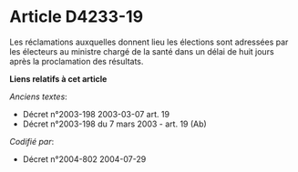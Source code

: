 # Article D4233-19

Les réclamations auxquelles donnent lieu les élections sont adressées par les électeurs au ministre chargé de la santé dans
un délai de huit jours après la proclamation des résultats.

**Liens relatifs à cet article**

_Anciens textes_:

  - Décret n°2003-198 2003-03-07 art. 19
  - Décret n°2003-198 du 7 mars 2003 - art. 19 (Ab)

_Codifié par_:

  - Décret n°2004-802 2004-07-29
